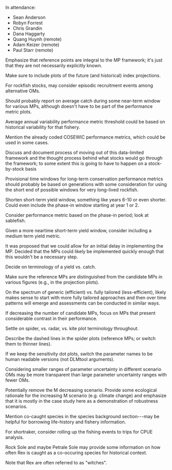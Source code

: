 In attendance:

- Sean Anderson
- Robyn Forrest
- Chris Grandin
- Dana Haggarty
- Quang Huynh (remote)
- Adam Keizer (remote)
- Paul Starr (remote)

Emphasize that reference points are integral to the MP framework; it's just that they are not necessarily explicitly known.

Make sure to include plots of the future (and historical) index projections.

For rockfish stocks, may consider episodic recruitment events among alternative OMs.

Should probably report on average catch during some near-term window for various MPs, although doesn't have to be part of the performance metric plots.

Average annual variability performance metric threshold could be based on historical variability for that fishery.

Mention the already coded COSEWIC performance metrics, which could be used in some cases.

Discuss and document process of moving out of this data-limited framework and the thought process behind what stocks would go through the framework; to some extent this is going to have to happen on a stock-by-stock basis

Provisional time windows for long-term conservation performance metrics should probably be based on generations with some consideration for using the short end of possible windows for very long-lived rockfish.

Shorten short-term yield window, something like years 6-10 or even shorter. Could even include the phase-in window starting at year 1 or 2.

Consider performance metric based on the phase-in period; look at sablefish.

Given a more neartime short-term yield window, consider including a medium term yield metric.

It was proposed that we could allow for an initial delay in implementing the MP. Decided that the MPs could likely be implemented quickly enough that this wouldn't be a necessary step.

Decide on terminology of a yield vs. catch.

Make sure the reference MPs are distinguished from the candidate MPs in various figures (e.g., in the projection plots).

On the spectrum of generic (efficient) vs. fully tailored (less-efficient), likely makes sense to start with more fully tailored approaches and then over time patterns will emerge and assessments can be conducted in similar ways.

If decreasing the number of candidate MPs, focus on MPs that present considerable contrast in their performance.

Settle on spider, vs. radar, vs. kite plot terminology throughout.

Describe the dashed lines in the spider plots (reference MPs; or switch them to thinner lines).

If we keep the sensitivity dot plots, switch the parameter names to be human readable versions (not DLMtool arguments).

Considering smaller ranges of parameter uncertainty in different scenario OMs may be more transparent than large parameter uncertainty ranges with fewer OMs.

Potentially remove the M decreasing scenario. Provide some ecological rationale for the increasing M scenario (e.g. climate change) and emphasize that it is mostly in the case study here as a demonstration of robustness scenarios.

Mention co-caught species in the species background section---may be helpful for borrowing life-history and fishery information.

For shortraker, consider rolling up the fishing events to trips for CPUE analysis.

Rock Sole and maybe Petrale Sole may provide some information on how often Rex is caught as a co-occuring species for historical context.

Note that Rex are often referred to as "witches".





